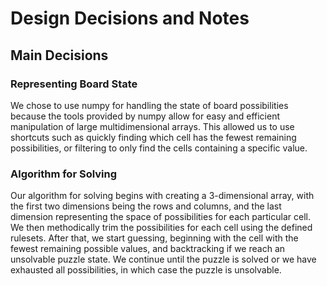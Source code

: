 # Design Decisions and Notes

## Main Decisions

### Representing Board State

We chose to use numpy for handling the state of board possibilities because the tools provided by numpy allow for easy and efficient manipulation of large multidimensional arrays. This allowed us to use shortcuts such as quickly finding which cell has the fewest remaining possibilities, or filtering to only find the cells containing a specific value.

### Algorithm for Solving

Our algorithm for solving begins with creating a 3-dimensional array, with the first two dimensions being the rows and columns, and the last dimension representing the space of possibilities for each particular cell. We then methodically trim the possibilities for each cell using the defined rulesets. After that, we start guessing, beginning with the cell with the fewest remaining possible values, and backtracking if we reach an unsolvable puzzle state. We continue until the puzzle is solved or we have exhausted all possibilities, in which case the puzzle is unsolvable.
